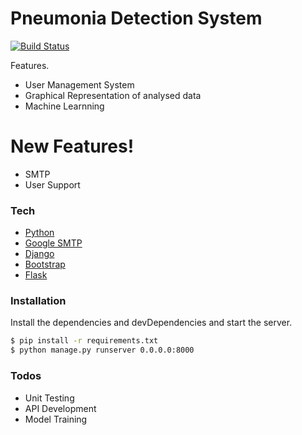 # Pneumonia Detection System

[![Build Status](https://travis-ci.org/joemccann/dillinger.svg?branch=master)](https://anilpoudyal.com.np)

Features.

  - User Management System
  - Graphical Representation of analysed data
  - Machine Learnning 


# New Features!

  - SMTP
  - User Support
### Tech


* [Python](https://python.org/) 
* [Google SMTP](https://google.com) 
* [Django](https://www.djangoproject.com/) 
* [Bootstrap](https://getbootstrap.com/) 
* [Flask](https://flask.palletsprojects.com/en/1.1.x/)


### Installation

Install the dependencies and devDependencies and start the server.

```sh
$ pip install -r requirements.txt
$ python manage.py runserver 0.0.0.0:8000
```

### Todos

 - Unit Testing
 - API Development
 - Model Training
